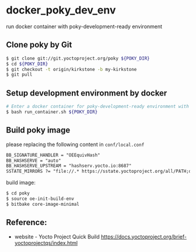 # docker_poky_dev_env
run docker container with poky-development-ready environment



## Clone poky by Git 

```bash
$ git clone git://git.yoctoproject.org/poky ${POKY_DIR}
$ cd ${POKY_DIR}
$ git checkout -t origin/kirkstone -b my-kirkstone
$ git pull
```



## Setup development environment by docker

```bash
# Enter a docker container for poky-development-ready environment with the following commands:
$ bash run_container.sh ${POKY_DIR}
```



## Build poky image

please replacing the following content in `conf/local.conf`

```tex
BB_SIGNATURE_HANDLER = "OEEquivHash"
BB_HASHSERVE = "auto"
BB_HASHSERVE_UPSTREAM = "hashserv.yocto.io:8687"
SSTATE_MIRRORS ?= "file://.* https://sstate.yoctoproject.org/all/PATH;downloadfilename=PATH"
```



build image:

```bash
$ cd poky
$ source oe-init-build-env
$ bitbake core-image-minimal
```



## Reference:

- website - Yocto Project Quick Build 
  https://docs.yoctoproject.org/brief-yoctoprojectqs/index.html
